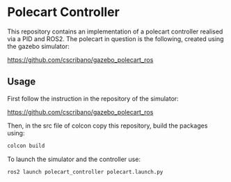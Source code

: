 
# Polecart Controller

This repository contains an implementation of a polecart controller realised via a PID and ROS2. The polecart in question is the following, created using the gazebo simulator: 

https://github.com/cscribano/gazebo_polecart_ros


## Usage

First follow the instruction in the repository of the simulator:

https://github.com/cscribano/gazebo_polecart_ros

Then, in the src file of colcon copy this repository, build the packages using:
```bash
colcon build
```

To launch the simulator and the controller use:
```bash
ros2 launch polecart_controller polecart.launch.py
```